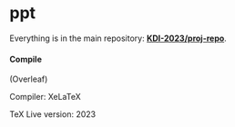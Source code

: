 # ppt

Everything is in the main repository: **[KDI-2023/proj-repo](https://github.com/KDI-2023/proj-repo)**.

#### Compile

(Overleaf)

Compiler: XeLaTeX

TeX Live version: 2023
